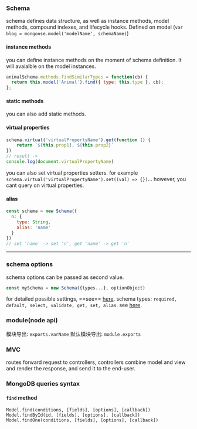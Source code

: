### Schema
schema defines data structure, as well as instance methods, model methods, compound indexes, and lifecycle hooks.
Defined on model (`var blog = mongoose.model('modelName', schemaName)`)

#### instance methods
you can define instance methods on the moment of schema definition. It will avaialble on the model instances.
```JavaScript
animalSchema.methods.findSimilarTypes = function(cb) {
  return this.model('Animal').find({ type: this.type }, cb);
};
```

#### static methods
you can also add static methods.

#### virtual properties
```JavaScript
schema.virtual('virtualPropertyName').get(function () {
    return `${this.prop1}, ${this.prop2}`
})
// result ->
console.log(document.virtualPropertyName)
```
you can also set virtual properties setters. for example `schema.virtual('virtualPropertyName').set((val) => {})`...
however, you cant query on virtual properties.

#### alias
```JavaScript
const schema = new Schema({
  n: {
    type: String,
    alias: 'name'
  }
})
// set 'name' -> set 'n', get 'name' -> get 'n'
```

--------

### schema options
schema options can be passed as second value.  
```JavaScript
const mySchema = new Sehema({types...}, optionObject)
```
for detailed possible settings, ==see== [here](http://mongoosejs.com/docs/guide.html).
schema types: `required, default, select, validate, get, set, alias`. see [here](http://mongoosejs.com/docs/schematypes.html).

### module(node api)
模块导出: `exports.varName`
默认模块导出: `module.exports`

### MVC
routes forward request to controllers, controllers combine model and view and render the response, and send it to the end-user.

### MongoDB queries syntax
#### `find` method
`Model.find(conditions, [fields], [options], [callback])`
`Model.findById(id, [fields], [options], [callback])`
`Model.findOne(conditions, [fields], [options], [callback])`
